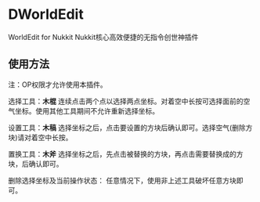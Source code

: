 # DWorldEdit
WorldEdit for Nukkit
Nukkit核心高效便捷的无指令创世神插件

使用方法
-------
注：OP权限才允许使用本插件。

选择工具：**木棍**
连续点击两个点以选择两点坐标。对着空中长按可选择面前的空气坐标。使用其他工具期间不允许重新选择坐标。

设置工具：**木稿**
选择坐标之后，点击要设置的方块后确认即可。选择空气(删除方块)请对着空中长按。

置换工具：**木斧**
选择坐标之后，先点击被替换的方块，再点击需要替换成的方块，后确认即可。

删除选择坐标及当前操作状态：
任意情况下，使用非上述工具破坏任意方块即可。
